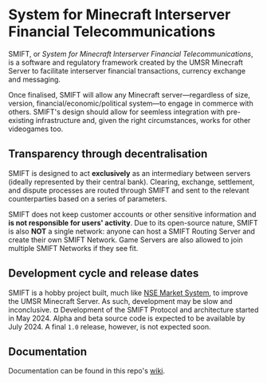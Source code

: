 # System for Minecraft Interserver Financial Telecommunications
SMIFT, or _System for Minecraft Interserver Financial Telecommunications_, is a software and regulatory framework created by the UMSR Minecraft Server to facilitate interserver financial transactions, currency exchange and messaging.

Once finalised, SMIFT will allow any Minecraft server—regardless of size, version, financial/economic/political system—to engage in commerce with others. SMIFT's design should allow for seemless integration with pre-existing infrastructure and, given the right circumstances, works for other videogames too.

## Transparency through decentralisation
SMIFT is designed to act **exclusively** as an intermediary between servers (ideally represented by their central bank). Clearing, exchange, settlement, and dispute processes are routed through SMIFT and sent to the relevant counterparties based on a series of parameters.

SMIFT does not keep customer accounts or other sensitive information and **is not responsible for users' activity**. Due to its open-source nature, SMIFT is also **NOT** a single network: anyone can host a SMIFT Routing Server and create their own SMIFT Network. Game Servers are also allowed to join multiple SMIFT Networks if they see fit.

## Development cycle and release dates
SMIFT is a hobby project built, much like [NSE Market System](https://github.com/Alessandro-Salerno/MC-UMSR-NSE-Market-System), to improve the UMSR Minecraft Server. As such, development may be slow and inconclusive.
¤
Development of the SMIFT Protocol and architecture started in May 2024. Alpha and beta source code is expected to be available by July 2024. A final `1.0` release, however, is not expected soon.

## Documentation
Documentation can be found in this repo's [wiki](https://github.com/Alessandro-Salerno/SMIFT/wiki).


